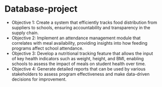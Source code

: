 # Database-project
- Objective 1: Create a system that efficiently tracks food distribution from suppliers to schools, ensuring accountability and transparency in the supply chain.
- Objective 2: Implement an attendance management module that correlates with meal availability, providing insights into how feeding programs affect school attendance.
- Objective 3: Develop a nutritional tracking feature that allows the input of key health indicators such as weight, height, and BMI, enabling schools to assess the impact of meals on student health over time.
- Objective 4: Generate detailed reports that can be used by various stakeholders to assess program effectiveness and make data-driven decisions for improvement.

